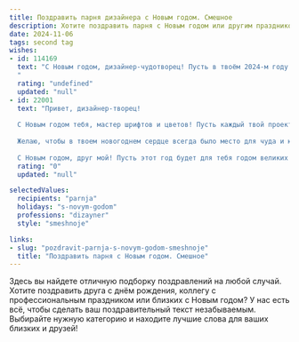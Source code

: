 ```yaml
---
title: Поздравить парня дизайнера с Новым годом. Смешное
description: Хотите поздравить парня с Новым годом или другим праздником? Наш ИИ создаст незабываемое поздравление, а вы обязательно выделитесь среди других.  
date: 2024-11-06
tags: second tag
wishes:
- id: 114169
  text: "С Новым годом, дизайнер-чудотворец! Пусть в твоём 2024-м году не будет скучных проектов, а только яркие идеи, словно фейерверк!  Желаю тебе креатива, который зашкаливает, и клиентов, которые не  жалеют на  твои шедевры денег – пускай твой кошелёк станет таким же толстым, как твой портфолио!  И помни:  главное – не переборщить с блестками!  (Но, если переборщишь – тоже ничего страшного, Новый год же!)
  "
  rating: "undefined"
  updated: "null"
- id: 22001
  text: "Привет, дизайнер-творец!
  
  С Новым годом тебя, мастер шрифтов и цветов! Пусть каждый твой проект будет таким же ярким и запоминающимся, как новогодняя гирлянда. Пусть идеи текут к тебе рекой, а креатив не знает границ. И да пребудет с тобой сила, чтобы каждый раз, когда клиент скажет \"сделай это проще\", ты мог ответить: \"Я уже сделал это максимально просто – для дизайнера!\".
  
  Желаю, чтобы в твоем новогоднем сердце всегда было место для чуда и юмора. И чтобы каждый раз, когда ты открывал бутылку шампанского, из нее выскакивал не только пробка, но и новая, невероятная идея!
  
  С Новым годом, друг мой! Пусть этот год будет для тебя годом великих дизайнерских побед и творческих открытий!"
  rating: "0"
  updated: "null"

selectedValues:
  recipients: "parnja"
  holidays: "s-novym-godom"
  professions: "dizayner"
  style: "smeshnoje"

links:
- slug: "pozdravit-parnja-s-novym-godom-smeshnoje"
  title: "Поздравить парня с Новым годом. Смешное"
---
```


Здесь вы найдете отличную подборку поздравлений на любой случай. 
Хотите поздравить друга с днём рождения, коллегу с профессиональным праздником или близких с Новым годом? У нас есть всё, чтобы сделать ваш поздравительный текст незабываемым. Выбирайте нужную категорию и находите лучшие слова для ваших близких и друзей!
